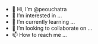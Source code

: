 - 👋 Hi, I’m @peouchatra
- 👀 I’m interested in ...
- 🌱 I’m currently learning ...
- 💞️ I’m looking to collaborate on ...
- 📫 How to reach me ...

<!---
peouchatra/peouchatra is a ✨ special ✨ repository because its `README.md` (this file) appears on your GitHub profile.
You can click the Preview link to take a look at your changes.
--->
